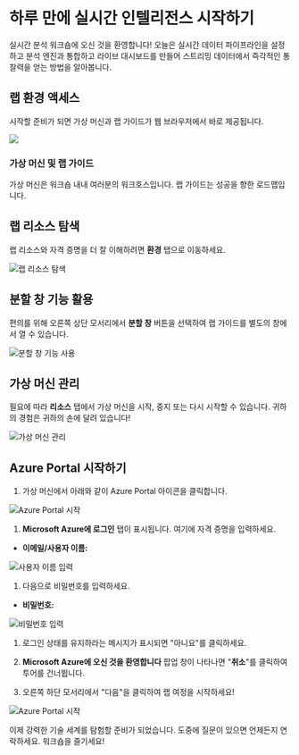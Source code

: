 # 하루 만에 실시간 인텔리전스 시작하기

실시간 분석 워크숍에 오신 것을 환영합니다! 오늘은 실시간 데이터 파이프라인을 설정하고 분석 엔진과 통합하고 라이브 대시보드를 만들어 스트리밍 데이터에서 즉각적인 통찰력을 얻는 방법을 알아봅니다.

## 랩 환경 액세스

시작할 준비가 되면 가상 머신과 랩 가이드가 웹 브라우저에서 바로 제공됩니다.

![](./media/labguide-1.png)

### 가상 머신 및 랩 가이드

가상 머신은 워크숍 내내 여러분의 워크호스입니다. 랩 가이드는 성공을 향한 로드맵입니다.

## 랩 리소스 탐색

랩 리소스와 자격 증명을 더 잘 이해하려면 **환경** 탭으로 이동하세요.

![랩 리소스 탐색](./media/env-1.png)

## 분할 창 기능 활용

편의를 위해 오른쪽 상단 모서리에서 **분할 창** 버튼을 선택하여 랩 가이드를 별도의 창에서 열 수 있습니다.

![분할 창 기능 사용](./media/spl.png)

## 가상 머신 관리

필요에 따라 **리소스** 탭에서 가상 머신을 시작, 중지 또는 다시 시작할 수 있습니다. 귀하의 경험은 귀하의 손에 달려 있습니다!

![가상 머신 관리](./media/res.png)

## Azure Portal 시작하기

1. 가상 머신에서 아래와 같이 Azure Portal 아이콘을 클릭합니다.

![Azure Portal 시작](./media/sc900-image(1).png)

1. **Microsoft Azure에 로그인** 탭이 표시됩니다. 여기에 자격 증명을 입력하세요.

- **이메일/사용자 이름:** <inject key="AzureAdUserEmail"></inject>

![사용자 이름 입력](./media/sc900-image-1.png)

1. 다음으로 비밀번호를 입력하세요.

- **비밀번호:** <inject key="AzureAdUserPassword"></inject>

![비밀번호 입력](./media/sc900-image-2.png)

1. 로그인 상태를 유지하라는 메시지가 표시되면 "아니요"를 클릭하세요.

1. **Microsoft Azure에 오신 것을 환영합니다** 팝업 창이 나타나면 "**취소**"를 클릭하여 투어를 건너뜁니다.

1. 오른쪽 하단 모서리에서 "다음"을 클릭하여 랩 여정을 시작하세요!

![Azure Portal 시작](./media/sc900-image(3).png)

이제 강력한 기술 세계를 탐험할 준비가 되었습니다. 도중에 질문이 있으면 언제든지 연락하세요. 워크숍을 즐기세요!